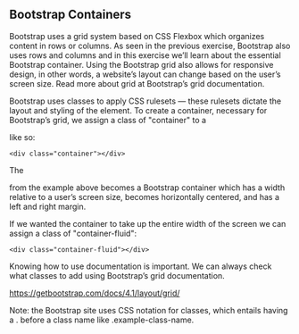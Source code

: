 ## Bootstrap Containers

Bootstrap uses a grid system based on CSS Flexbox which organizes content in rows or columns. As seen in the previous exercise, Bootstrap also uses rows and columns and in this exercise we’ll learn about the essential Bootstrap container. Using the Bootstrap grid also allows for responsive design, in other words, a website’s layout can change based on the user’s screen size. Read more about grid at Bootstrap’s grid documentation.

Bootstrap uses classes to apply CSS rulesets — these rulesets dictate the layout and styling of the element. To create a container, necessary for Bootstrap’s grid, we assign a class of "container" to a <div> like so:

```
<div class="container"></div>

```

The <div> from the example above becomes a Bootstrap container which has a width relative to a user’s screen size, becomes horizontally centered, and has a left and right margin.

If we wanted the container to take up the entire width of the screen we can assign a class of "container-fluid":

```
<div class="container-fluid"></div>

```

Knowing how to use documentation is important. We can always check what classes to add using Bootstrap’s grid documentation.

https://getbootstrap.com/docs/4.1/layout/grid/

Note: the Bootstrap site uses CSS notation for classes, which entails having a . before a class name like .example-class-name.
